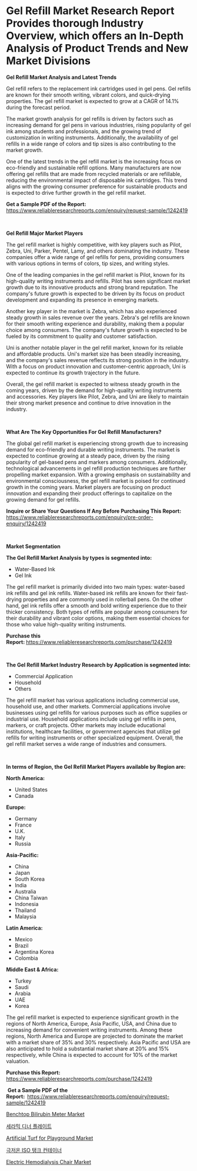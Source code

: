 <p><h1>Gel Refill Market Research Report Provides thorough Industry Overview, which offers an In-Depth Analysis of Product Trends and New Market Divisions</h1></p><p><strong>Gel Refill Market Analysis and Latest Trends</strong></p>
<p><p>Gel refill refers to the replacement ink cartridges used in gel pens. Gel refills are known for their smooth writing, vibrant colors, and quick-drying properties. The gel refill market is expected to grow at a CAGR of 14.1% during the forecast period.</p><p>The market growth analysis for gel refills is driven by factors such as increasing demand for gel pens in various industries, rising popularity of gel ink among students and professionals, and the growing trend of customization in writing instruments. Additionally, the availability of gel refills in a wide range of colors and tip sizes is also contributing to the market growth.</p><p>One of the latest trends in the gel refill market is the increasing focus on eco-friendly and sustainable refill options. Many manufacturers are now offering gel refills that are made from recycled materials or are refillable, reducing the environmental impact of disposable ink cartridges. This trend aligns with the growing consumer preference for sustainable products and is expected to drive further growth in the gel refill market.</p></p>
<p><strong>Get a Sample PDF of the Report:&nbsp;</strong> <a href="https://www.reliableresearchreports.com/enquiry/request-sample/1242419">https://www.reliableresearchreports.com/enquiry/request-sample/1242419</a></p>
<p>&nbsp;</p>
<p><strong>Gel Refill Major Market Players</strong></p>
<p><p>The gel refill market is highly competitive, with key players such as Pilot, Zebra, Uni, Parker, Pentel, Lamy, and others dominating the industry. These companies offer a wide range of gel refills for pens, providing consumers with various options in terms of colors, tip sizes, and writing styles.</p><p>One of the leading companies in the gel refill market is Pilot, known for its high-quality writing instruments and refills. Pilot has seen significant market growth due to its innovative products and strong brand reputation. The company's future growth is expected to be driven by its focus on product development and expanding its presence in emerging markets.</p><p>Another key player in the market is Zebra, which has also experienced steady growth in sales revenue over the years. Zebra's gel refills are known for their smooth writing experience and durability, making them a popular choice among consumers. The company's future growth is expected to be fueled by its commitment to quality and customer satisfaction.</p><p>Uni is another notable player in the gel refill market, known for its reliable and affordable products. Uni's market size has been steadily increasing, and the company's sales revenue reflects its strong position in the industry. With a focus on product innovation and customer-centric approach, Uni is expected to continue its growth trajectory in the future.</p><p>Overall, the gel refill market is expected to witness steady growth in the coming years, driven by the demand for high-quality writing instruments and accessories. Key players like Pilot, Zebra, and Uni are likely to maintain their strong market presence and continue to drive innovation in the industry.</p></p>
<p>&nbsp;</p>
<p><strong>What Are The Key Opportunities For Gel Refill Manufacturers?</strong></p>
<p><p>The global gel refill market is experiencing strong growth due to increasing demand for eco-friendly and durable writing instruments. The market is expected to continue growing at a steady pace, driven by the rising popularity of gel-based pens and markers among consumers. Additionally, technological advancements in gel refill production techniques are further propelling market expansion. With a growing emphasis on sustainability and environmental consciousness, the gel refill market is poised for continued growth in the coming years. Market players are focusing on product innovation and expanding their product offerings to capitalize on the growing demand for gel refills.</p></p>
<p><strong>Inquire or Share Your Questions If Any Before Purchasing This Report:</strong> <a href="https://www.reliableresearchreports.com/enquiry/pre-order-enquiry/1242419">https://www.reliableresearchreports.com/enquiry/pre-order-enquiry/1242419</a></p>
<p>&nbsp;</p>
<p><strong>Market Segmentation</strong></p>
<p><strong>The Gel Refill Market Analysis by types is segmented into:</strong></p>
<p><ul><li>Water-Based Ink</li><li>Gel Ink</li></ul></p>
<p><p>The gel refill market is primarily divided into two main types: water-based ink refills and gel ink refills. Water-based ink refills are known for their fast-drying properties and are commonly used in rollerball pens. On the other hand, gel ink refills offer a smooth and bold writing experience due to their thicker consistency. Both types of refills are popular among consumers for their durability and vibrant color options, making them essential choices for those who value high-quality writing instruments.</p></p>
<p><strong>Purchase this Report:&nbsp;</strong><a href="https://www.reliableresearchreports.com/purchase/1242419">https://www.reliableresearchreports.com/purchase/1242419</a></p>
<p>&nbsp;</p>
<p><strong>The Gel Refill Market Industry Research by Application is segmented into:</strong></p>
<p><ul><li>Commercial Application</li><li>Household</li><li>Others</li></ul></p>
<p><p>The gel refill market has various applications including commercial use, household use, and other markets. Commercial applications involve businesses using gel refills for various purposes such as office supplies or industrial use. Household applications include using gel refills in pens, markers, or craft projects. Other markets may include educational institutions, healthcare facilities, or government agencies that utilize gel refills for writing instruments or other specialized equipment. Overall, the gel refill market serves a wide range of industries and consumers.</p></p>
<p>&nbsp;</p>
<p><strong>In terms of Region, the Gel Refill Market Players available by Region are:</strong></p>
<p>
    <p> <strong> North America: </strong>
        <ul>
            <li>United States</li>
            <li>Canada</li>
        </ul>
        </p> 
    <p> <strong> Europe: </strong>
        <ul>
            <li>Germany</li>
            <li>France</li>
            <li>U.K.</li>
            <li>Italy</li>
            <li>Russia</li>
        </ul>
        </p> 
    <p> <strong> Asia-Pacific: </strong>
        <ul>
            <li>China</li>
            <li>Japan</li>
            <li>South Korea</li>
            <li>India</li>
            <li>Australia</li>
            <li>China Taiwan</li>
            <li>Indonesia</li>
            <li>Thailand</li>
            <li>Malaysia</li>
        </ul>
        </p> 
    <p> <strong> Latin America: </strong>
        <ul>
            <li>Mexico</li>
            <li>Brazil</li>
            <li>Argentina Korea</li>
            <li>Colombia</li>
        </ul>
        </p> 
    <p> <strong> Middle East & Africa: </strong>
        <ul>
            <li>Turkey</li>
            <li>Saudi</li>
            <li>Arabia</li>
            <li>UAE</li>
            <li>Korea</li>
        </ul>
    </p>
    </p>
<p><p>The gel refill market is expected to experience significant growth in the regions of North America, Europe, Asia Pacific, USA, and China due to increasing demand for convenient writing instruments. Among these regions, North America and Europe are projected to dominate the market with a market share of 35% and 30% respectively. Asia Pacific and USA are also anticipated to hold a substantial market share at 20% and 15% respectively, while China is expected to account for 10% of the market valuation.</p></p>
<p><strong>Purchase this Report: </strong><a href="https://www.reliableresearchreports.com/purchase/1242419">https://www.reliableresearchreports.com/purchase/1242419</a></p>
<p>&nbsp;<strong>Get a Sample PDF of the Report:&nbsp;&nbsp;</strong><a href="https://www.reliableresearchreports.com/enquiry/request-sample/1242419">https://www.reliableresearchreports.com/enquiry/request-sample/1242419</a></p>
<p><strong></strong></p>
<p><p><a href="https://issuu.com/reportprime-2/docs/benchtop-bilirubin-meter-market-size-2030.pptx">Benchtop Bilirubin Meter Market</a></p><p><a href="https://github.com/vsckjg50460/Market-Research-Report-List-1/blob/main/49672785092.md">세라믹 디너 플레이트</a></p><p><a href="https://github.com/Hazelklievgspy6vdcsmu106w/Market-Research-Report-List-1/blob/main/artificial-turf-for-playground-market.md">Artificial Turf for Playground Market</a></p><p><a href="https://github.com/GabrielBlanda5656/Market-Research-Report-List-1/blob/main/32553375093.md">극저온 ISO 탱크 컨테이너</a></p><p><a href="https://issuu.com/reportprime-2/docs/electric-hemodialysis-chair-market-size-2030.pptx">Electric Hemodialysis Chair Market</a></p></p>